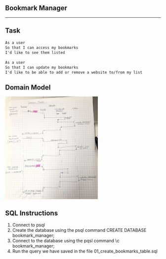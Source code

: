 Bookmark Manager
-----------
-----------


Task
-----
```
As a user
So that I can access my bookmarks
I'd like to see them listed

As a user
So that I can update my bookmarks
I'd like to be able to add or remove a website to/from my list
```


Domain Model
-------------

<!-- ![Domain Model](https://github.com/SoniaQ/bookmark_manager/blob/master/images/domain_model.png) -->
![Domain Model](/images/domain_model.png)

SQL Instructions
--------------

1. Connect to psql
2. Create the database using the psql command CREATE DATABASE bookmark_manager;
3. Connect to the database using the pqsl command \c bookmark_manager;
4. Run the query we have saved in the file 01_create_bookmarks_table.sql
